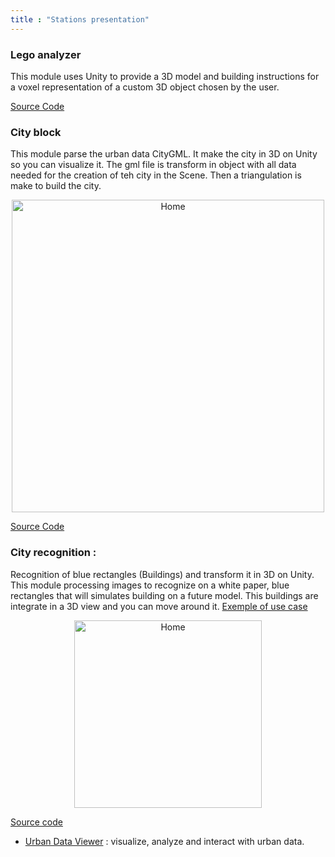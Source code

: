 ```yaml
---
title : "Stations presentation"
---
```


### Lego analyzer
This module uses Unity to provide a 3D model and building instructions for a voxel representation of a custom 3D object chosen by the user.

[Source Code](https://github.com/VCityTeam/DatAgora/tree/master/Lego-city-counter)

### City block
This module parse the urban data CityGML. It make the city in 3D on Unity so you can visualize it. The gml file is transform in object with all data needed for the creation of teh city in the Scene. Then a triangulation is make to build the city.<br>

<p style="text-align:center;">
<img src="https://github.com/VCityTeam/DatAgora/blob/master/Pictures/Doc/CityBlock.PNG" alt="Home" width="500"/>
</p>

[Source Code](https://github.com/VCityTeam/DatAgora)

### City recognition :
Recognition of blue rectangles (Buildings) and transform it in 3D on Unity. This module processing images to recognize on a white paper, blue rectangles that will simulates building on a future model. This buildings are integrate in a 3D view and you can move around it.
[Exemple of use case ](https://www.youtube.com/watch?v=AbVM-ZPWpCQ) <br>

<p style="text-align:center;">
<img src="https://github.com/VCityTeam/DatAgora/blob/master/Pictures/Doc/CaptureMire2.PNG" alt="Home" width="300"/>
</p>

[Source code](https://github.com/VCityTeam/DatAgora/tree/master/RecognitionCity)
* [Urban Data Viewer](Urban_Data_Viewer_Module) : visualize, analyze and interact with urban data.
